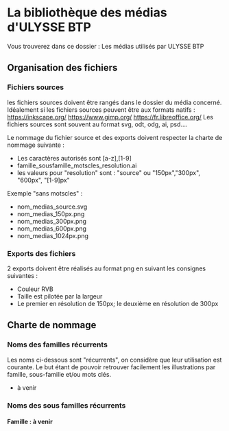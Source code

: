 ﻿# La bibliothèque des médias d'ULYSSE BTP
Vous trouverez dans ce dossier :
Les médias utilisés par ULYSSE BTP

##  Organisation des fichiers

### Fichiers sources

les fichiers sources doivent être rangés dans le dossier du média concerné. Idéalement si les fichiers sources peuvent être aux formats natifs :
https://inkscape.org/
https://www.gimp.org/
https://fr.libreoffice.org/
Les fichiers sources sont souvent au format svg, odt, odg, ai, psd....

Le nommage du fichier source et des exports doivent respecter la charte de nommage suivante :
* Les caractères autorisés sont [a-z],[1-9]
* famille_sousfamille_motscles_resolution.ai
* les valeurs pour "resolution" sont : "source" ou "150px","300px", "600px", "[1-9]px"

Exemple "sans motscles" :
* nom_medias_source.svg
* nom_medias_150px.png
* nom_medias_300px.png
* nom_medias_600px.png
* nom_medias_1024px.png

### Exports des fichiers
2 exports doivent être réalisés au format png en suivant les consignes suivantes : 
* Couleur RVB 
* Taille est pilotée par la largeur
* Le premier en résolution de 150px; le deuxième en résolution de 300px

## Charte de nommage
### Noms des familles récurrents
Les noms ci-dessous sont "récurrents", on considère que leur utilisation est courante. Le but étant de pouvoir retrouver facilement les illustrations par famille, sous-famille et/ou mots clés.

* à venir

### Noms des sous familles récurrents

#### Famille : à venir
